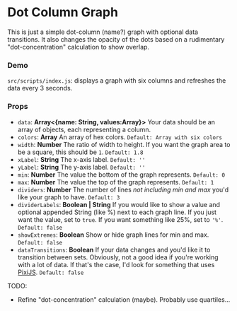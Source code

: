 # Dot Column Graph

This is just a simple dot-column (name?) graph with optional data transitions. It also changes the opacity of the dots based on a rudimentary "dot-concentration" calculation to show overlap.

### Demo
`src/scripts/index.js`: displays a graph with six columns and refreshes the data every 3 seconds.

### Props
* `data`: **Array<{name: String, values:Array<Number>}>** Your data should be an array of objects, each representing a column.
* `colors`: **Array<String>** An array of hex colors. `Default: Array with six colors`
* `width`: **Number** The ratio of width to height. If you want the graph area to be a square, this should be `1`. `Default: 1.8`
* `xLabel`: **String** The x-axis label. `Default: ''`
* `yLabel`: **String** The y-axis label. `Default: ''`
* `min`: **Number** The value the bottom of the graph represents. `Default: 0`
* `max`: **Number** The value the top of the graph represents. `Default: 1`
* `dividers`: **Number** The number of lines *not including min and max* you'd like your graph to have. `Default: 3`
* `dividerLabels`: **Boolean | String** If you would like to show a value and optional appended String (like %) next to each graph line. If you just want the value, set to `true`. If you want something like 25%, set to `'%'`. `Default: false`
* `showExtremes`: **Boolean** Show or hide graph lines for min and max. `Default: false`
* `dataTransitions`: **Boolean** If your data changes and you'd like it to transition between sets. Obviously, not a good idea if you're working with a lot of data. If that's the case, I'd look for something that uses [PixiJS](http://www.pixijs.com/). `Default: false`

TODO:
* Refine "dot-concentration" calculation (maybe). Probably use quartiles...